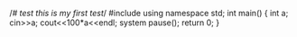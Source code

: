 /*# test
this is my first test*/
#include<iostream>
using namespace std;
int main()
{
  int a;
  cin>>a;
  cout<<100*a<<endl;
  system pause();
  return 0;
}
